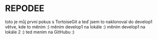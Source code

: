 # REPODEE
toto je můj první pokus s TortoiseGit
a teď jsem to naklonoval do develop1 větve, kde to měním :)
měním develop1 na lokále :)
měním develop1 na lokále 2 :)
ted menim na GitHubu :)
